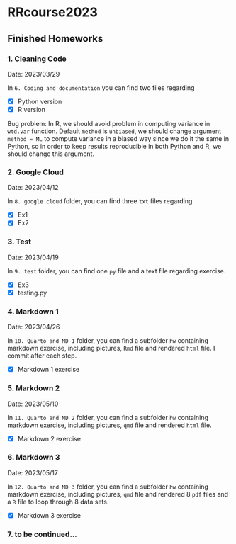 # RRcourse2023

## Finished Homeworks

### 1. Cleaning Code

Date: 2023/03/29

In `6. Coding and documentation` you can find two files
regarding

- [x] Python version
- [x] R version

Bug problem:
In R, we should avoid problem in computing variance in 
`wtd.var` function. Default `method` is `unbiased`, we should change argument `method = ML` to compute variance in a biased way since we do it the same in Python, so in order to keep results reproducible in both Python and R, we should change this argument.

### 2. Google Cloud

Date: 2023/04/12

In `8. google cloud` folder, you can find three `txt` files regarding

- [x] Ex1
- [x] Ex2

### 3. Test

Date: 2023/04/19

In `9. test` folder, you can find one `py` file and a text file regarding exercise.

- [x] Ex3
- [x] testing.py

### 4. Markdown 1

Date: 2023/04/26

In `10. Quarto and MD 1` folder, you can find a subfolder `hw` containing markdown exercise, including pictures, `Rmd` file and rendered `html` file. I commit after each step.

- [x] Markdown 1 exercise

### 5. Markdown 2

Date: 2023/05/10

In `11. Quarto and MD 2` folder, you can find a subfolder `hw` containing markdown exercise, including pictures, `qmd` file and rendered `html` file. 

- [x] Markdown 2 exercise

### 6. Markdown 3

Date: 2023/05/17

In `12. Quarto and MD 3` folder, you can find a subfolder `hw` containing markdown exercise, including pictures, `qmd` file and rendered 8 `pdf` files and a `R` file to loop through 8 data sets. 

- [x] Markdown 3 exercise


### 7. to be continued...






